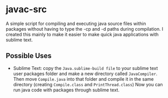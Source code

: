 # javac-src
A simple script for compiling and executing java source files within packages without having to type the -cp and -d paths during compilation. I created this mainly to make it easier to make quick java applications with sublime text.

## Possible Uses
* Sublime Text: copy the `Java.sublime-build file` to your sublime text user packages folder and make a new directory called `JavaCompiler`. Then move `Compile.java` into that folder and compile it in the same directory (creating `Compile.class` and `PrintThread.class`) Now you can run java code with packages through sublime text.


